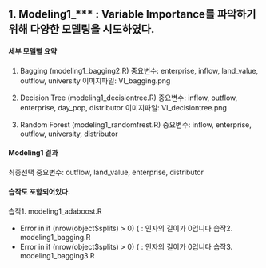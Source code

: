 ## 1. Modeling1_*** : Variable Importance를 파악하기 위해 다양한 모델링을 시도하였다.
#### 세부 모델별 요약
1) Bagging (modeling1_bagging2.R)
중요변수: enterprise, inflow, land_value, outflow, university
이미지파일: VI_bagging.png

2) Decision Tree (modeling1_decisiontree.R)
중요변수: inflow, outflow, enterprise, day_pop, distributor
이미지파일: VI_decisiontree.png

3) Random Forest (modeling1_randomfrest.R)
중요변수: inflow, enterprise, outflow, university, distributor

#### Modeling1 결과
최종선택 중요변수: outflow, land_value, enterprise, distributor




#### 습작도 포함되어있다.
습작1. modeling1_adaboost.R
- Error in if (nrow(object$splits) > 0) { : 인자의 길이가 0입니다
습작2. modeling1_bagging.R
- Error in if (nrow(object$splits) > 0) { : 인자의 길이가 0입니다
습작3. modeling1_bagging3.R
